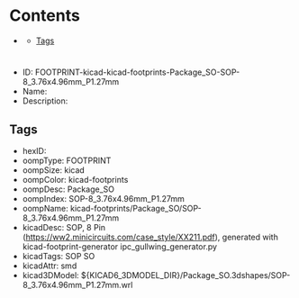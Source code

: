 



Contents
========

* [](#)
	* [Tags](#tags)

# 

- ID: FOOTPRINT-kicad-kicad-footprints-Package_SO-SOP-8_3.76x4.96mm_P1.27mm
- Name: 
- Description: 

## Tags

- hexID: 
- oompType: FOOTPRINT
- oompSize: kicad
- oompColor: kicad-footprints
- oompDesc: Package_SO
- oompIndex: SOP-8_3.76x4.96mm_P1.27mm
- oompName: kicad-footprints/Package_SO/SOP-8_3.76x4.96mm_P1.27mm
- kicadDesc: SOP, 8 Pin (https://ww2.minicircuits.com/case_style/XX211.pdf), generated with kicad-footprint-generator ipc_gullwing_generator.py
- kicadTags: SOP SO
- kicadAttr: smd
- kicad3DModel: ${KICAD6_3DMODEL_DIR}/Package_SO.3dshapes/SOP-8_3.76x4.96mm_P1.27mm.wrl
